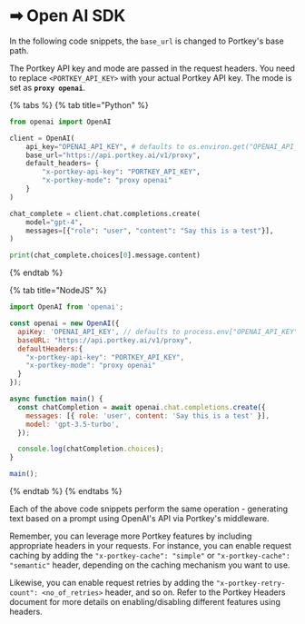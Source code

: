 # ➡ Open AI SDK

In the following code snippets, the `base_url` is changed to Portkey's base path.

The Portkey API key and mode are passed in the request headers. You need to replace `<PORTKEY_API_KEY>` with your actual Portkey API key. The mode is set as **`proxy openai`**.

{% tabs %}
{% tab title="Python" %}
```python
from openai import OpenAI

client = OpenAI(
    api_key="OPENAI_API_KEY", # defaults to os.environ.get("OPENAI_API_KEY")
    base_url="https://api.portkey.ai/v1/proxy",
    default_headers= {
        "x-portkey-api-key": "PORTKEY_API_KEY",
        "x-portkey-mode": "proxy openai"
    }
)

chat_complete = client.chat.completions.create(
    model="gpt-4",
    messages=[{"role": "user", "content": "Say this is a test"}],
)

print(chat_complete.choices[0].message.content)
```
{% endtab %}

{% tab title="NodeJS" %}
```javascript
import OpenAI from 'openai';

const openai = new OpenAI({
  apiKey: 'OPENAI_API_KEY', // defaults to process.env["OPENAI_API_KEY"],
  baseURL: "https://api.portkey.ai/v1/proxy",
  defaultHeaders:{
    "x-portkey-api-key": "PORTKEY_API_KEY",
    "x-portkey-mode": "proxy openai"
  }
});

async function main() {
  const chatCompletion = await openai.chat.completions.create({
    messages: [{ role: 'user', content: 'Say this is a test' }],
    model: 'gpt-3.5-turbo',
  });

  console.log(chatCompletion.choices);
}

main();
```
{% endtab %}
{% endtabs %}

Each of the above code snippets perform the same operation - generating text based on a prompt using OpenAI's API via Portkey's middleware.

Remember, you can leverage more Portkey features by including appropriate headers in your requests. For instance, you can enable request caching by adding the `"x-portkey-cache": "simple"` or `"x-portkey-cache": "semantic"` header, depending on the caching mechanism you want to use.

Likewise, you can enable request retries by adding the `"x-portkey-retry-count": <no_of_retries>` header, and so on. Refer to the Portkey Headers document for more details on enabling/disabling different features using headers.
